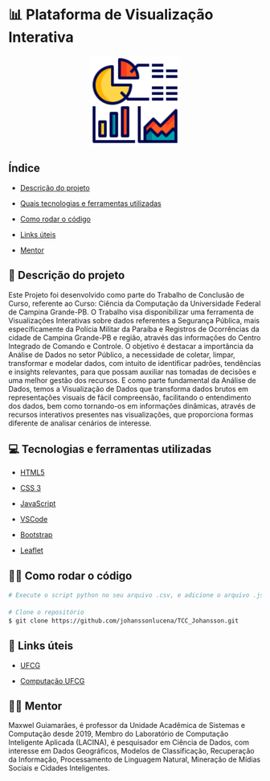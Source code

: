 # :bar_chart: Plataforma de Visualização Interativa

<p  align="center">

<img  src="https://github.com/johanssonlucena/projetoTCC/blob/main/img/header.png?raw=true"  heigth="80"  width="180"/>

<p/>


## Índice

-  [Descrição do projeto](#pencil-Descrição-do-projeto)

-  [Quais tecnologias e ferramentas utilizadas](#computer-Quais-tecnologias-e-ferramentas-devem-ser-usadas)

-  [Como rodar o código](#👷‍♀️-Como-rodar-o-código)

-  [Links úteis](#link-Links-úteis)

-  [Mentor](#man_teacher-Mentor)


## :pencil: Descrição do projeto

Este Projeto foi desenvolvido como parte do Trabalho de Conclusão de Curso, referente ao Curso: Ciência da Computação da Universidade Federal de Campina Grande-PB.
O Trabalho visa disponibilizar uma ferramenta de Visualizações Interativas sobre dados referentes a Segurança Pública, mais específicamente da Polícia Militar da Paraíba e Registros de Ocorrências da cidade de Campina Grande-PB e região, através das informações do Centro Integrado de Comando e Controle.
O objetivo é destacar a importância da Análise de Dados no setor Público, a necessidade de coletar, limpar, transformar e modelar dados, com intuito de identificar padrões, tendências e insights relevantes, para que possam auxiliar nas tomadas de decisões e uma melhor gestão dos recursos. E como parte fundamental da Análise de Dados, temos a Visualização de Dados que transforma dados brutos em representações visuais de fácil compreensão, facilitando o entendimento dos dados, bem como tornando-os em informações dinâmicas, através de recursos interativos presentes nas visualizações, que proporciona formas diferente de analisar cenários de interesse.


## :computer: Tecnologias e ferramentas utilizadas

-  [HTML5](https://developer.mozilla.org/pt-BR/docs/Web/HTML)

-  [CSS 3](https://developer.mozilla.org/pt-BR/docs/Web/CSS)

-  [JavaScript](https://www.javascript.com/)

-  [VSCode](https://code.visualstudio.com/)

-  [Bootstrap](https://getbootstrap.com/)

-  [Leaflet](https://leafletjs.com/)


  
## 👷‍♀️ Como rodar o código

```bash
# Execute o script python no seu arquivo .csv, e adicione o arquivo .json na pasta json do projeto, ...

# Clone o repositório
$ git clone https://github.com/johanssonlucena/TCC_Johansson.git

```


## :link: Links úteis

-  [UFCG](https://portal.ufcg.edu.br//)

-  [Computação UFCG](https://www.computacao.ufcg.edu.br/)
  

## :man_teacher: Mentor

Maxwel Guiamarães, é professor da Unidade Acadêmica de Sistemas e Computação desde 2019, Membro do Laboratório de Computação Inteligente Aplicada (LACINA), é pesquisador em Ciência de Dados, com interesse em Dados Geográficos, Modelos de Classificação, Recuperação da Informação, Processamento de Linguagem Natural, Mineração de Mídias Sociais e Cidades Inteligentes.
